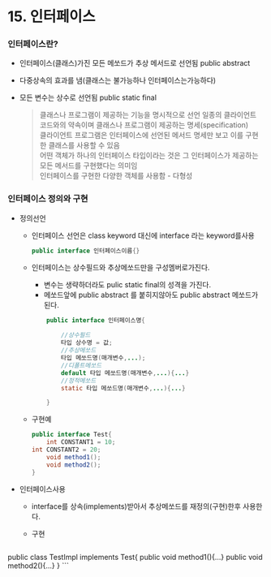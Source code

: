 # 15. 인터페이스


### 인터페이스란?

 - 인터페이스(클래스)가진 모든 메쏘드가 추상 메서드로 선언됨 public abstract
 - 다중상속의 효과를 냄(클래스는 불가능하나 인터페이스는가능하다)
 - 모든 변수는 상수로 선언됨 public static final

	>클래스나 프로그램이 제공하는 기능을 명시적으로 선언
    >일종의 클라이언트 코드와의 약속이며 클래스나 프로그램이 제공하는 명세(specification)<br>
    >클라이언트 프로그램은 인터페이스에 선언된 메서드 명세만 보고 이를 구현한 클래스를 사용할 수 있음<br>
    >어떤 객체가 하나의 인터페이스 타입이라는 것은 그 인터페이스가 제공하는 모든 메서드를 구현했다는 의미임<br>
    >인터페이스를 구현한 다양한 객체를 사용함 - 다형성<br>

### 인터페이스 정의와 구현

   - 정의선언
      * 인터페이스 선언은 class keyword 대신에 interface 라는 keyword를사용<br>
        ```java
		public interface 인터페이스이름{}
        ```
	  * 인터페이스는 상수필드와 추상메쏘드만을 구성멤버로가진다.
	     - 변수는 생략하더라도 pulic static final의 성격을 가진다.
		 - 메쏘드앞에 public abstract 를 붙히지않아도  public abstract 메쏘드가된다.

        ```java
			public interface 인터페이스명{
				
				//상수필드
				타입 상수명 = 값;
				//추상메쏘드
				타입 메쏘드명(매개변수,...);
				//디폴트메쏘드
				default 타입 메쏘드명(매개변수,...){...}
				//정적메쏘드
				static 타입 메쏘드명(매개변수,...){...}

			}
        ```

      * 구현예
	    ```java
     	public interface Test{
            int CONSTANT1 = 10;
	    int CONSTANT2 = 20;
     	    void method1();
     	    void method2();
        }
	    ```	
   
   - 인터페이스사용
       - interface를 상속(implements)받아서 추상메쏘드를 재정의(구현)한후 사용한다.
       
       * 구현
         
            ```java
public class TestImpl implements Test{
	public void method1(){...}
	public void method2(){...}
} 
           ```

